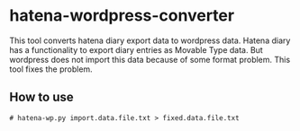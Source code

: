 hatena-wordpress-converter
==========================

This tool converts hatena diary export data to wordpress data.
Hatena diary has a functionality to export diary entries as Movable Type data.
But wordpress does not import this data because of some format problem.
This tool fixes the problem.

How to use
------------

    # hatena-wp.py import.data.file.txt > fixed.data.file.txt

